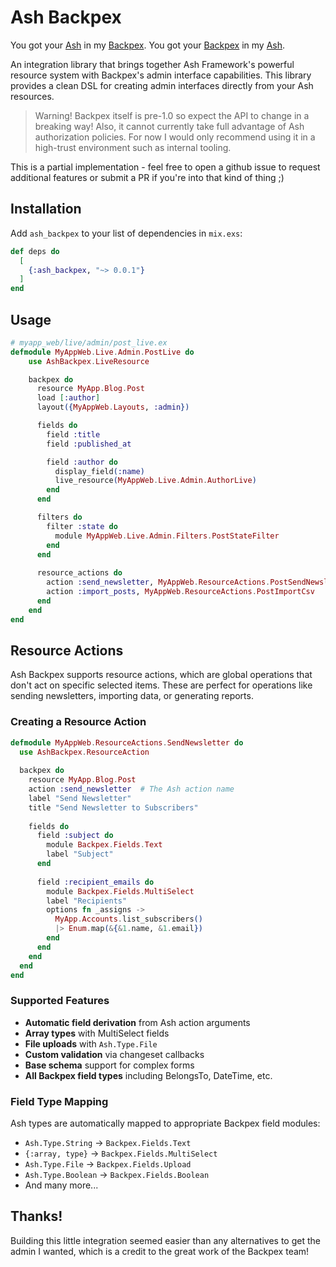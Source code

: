 # Ash Backpex

You got your [Ash](https://ash-hq.org/) in my [Backpex](https://backpex.live/). You got your [Backpex](https://backpex.live/) in my [Ash](https://ash-hq.org/).

An integration library that brings together Ash Framework's powerful resource system with Backpex's admin interface capabilities. This library provides a clean DSL for creating admin interfaces directly from your Ash resources.

> Warning!
> Backpex itself is pre-1.0 so expect the API to change in a breaking way! Also, it cannot currently take full advantage of Ash authorization policies. For now I would only recommend using it in a high-trust environment such as internal tooling.

This is a partial implementation - feel free to open a github issue to request additional features or submit a PR if you're into that kind of thing ;)

## Installation

Add `ash_backpex` to your list of dependencies in `mix.exs`:

```elixir
def deps do
  [
    {:ash_backpex, "~> 0.0.1"}
  ]
end
```

## Usage

```elixir
# myapp_web/live/admin/post_live.ex
defmodule MyAppWeb.Live.Admin.PostLive do
    use AshBackpex.LiveResource

    backpex do
      resource MyApp.Blog.Post
      load [:author]
      layout({MyAppWeb.Layouts, :admin})

      fields do
        field :title
        field :published_at

        field :author do
          display_field(:name)
          live_resource(MyAppWeb.Live.Admin.AuthorLive)
        end
      end

      filters do
        filter :state do
          module MyAppWeb.Live.Admin.Filters.PostStateFilter
        end
      end
      
      resource_actions do
        action :send_newsletter, MyAppWeb.ResourceActions.PostSendNewsletter
        action :import_posts, MyAppWeb.ResourceActions.PostImportCsv
      end
    end
end
```

## Resource Actions

Ash Backpex supports resource actions, which are global operations that don't act on specific selected items. These are perfect for operations like sending newsletters, importing data, or generating reports.

### Creating a Resource Action

```elixir
defmodule MyAppWeb.ResourceActions.SendNewsletter do
  use AshBackpex.ResourceAction
  
  backpex do
    resource MyApp.Blog.Post
    action :send_newsletter  # The Ash action name
    label "Send Newsletter"
    title "Send Newsletter to Subscribers"
    
    fields do
      field :subject do
        module Backpex.Fields.Text
        label "Subject"
      end
      
      field :recipient_emails do
        module Backpex.Fields.MultiSelect
        label "Recipients"
        options fn _assigns ->
          MyApp.Accounts.list_subscribers()
          |> Enum.map(&{&1.name, &1.email})
        end
      end
    end
  end
end
```

### Supported Features

- **Automatic field derivation** from Ash action arguments
- **Array types** with MultiSelect fields
- **File uploads** with `Ash.Type.File`
- **Custom validation** via changeset callbacks
- **Base schema** support for complex forms
- **All Backpex field types** including BelongsTo, DateTime, etc.

### Field Type Mapping

Ash types are automatically mapped to appropriate Backpex field modules:
- `Ash.Type.String` → `Backpex.Fields.Text`
- `{:array, type}` → `Backpex.Fields.MultiSelect`
- `Ash.Type.File` → `Backpex.Fields.Upload`
- `Ash.Type.Boolean` → `Backpex.Fields.Boolean`
- And many more...

## Thanks!

Building this little integration seemed easier than any alternatives to get the admin I wanted, which is a credit to the great work of the Backpex team!
